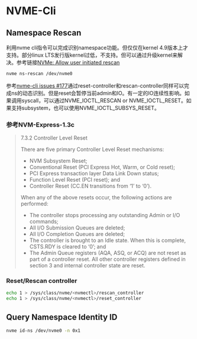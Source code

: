 # NVME-Cli

## Namespace Rescan

利用nvme cli指令可以完成识别namespace功能。但仅仅在kernel 4.9版本上才支持。部分linux LTS发行版kernel过低，不支持。但可以通过升级kernel来解决。参考链接[NVMe: Allow user initiated rescan](https://git.isee.biz/linux-kernel/linux-imx/commit/9ec3bb2f994bda9c8817856fdcbfaebe8f62fbd3)

```bash
nvme ns-rescan /dev/nvme0
```

参考[nvme-cli issues #177](https://github.com/linux-nvme/nvme-cli/issues/177)通过reset-controller和rescan-controller同样可以完成ns的动态识别。但是reset会暂停当前admin和IO。有一定的IO连续性影响。如果调用syscall，可以通过NVME_IOCTL_RESCAN or NVME_IOCTL_RESET。如果支持subsystem，也可以使用NVME_IOCTL_SUBSYS_RESET。

### 参考NVM-Express-1.3c

> 7.3.2 Controller Level Reset
>
> There are five primary Controller Level Reset mechanisms:
>
> - NVM Subsystem Reset;
> - Conventional Reset (PCI Express Hot, Warm, or Cold reset);
> - PCI Express transaction layer Data Link Down status;
> - Function Level Reset (PCI reset); and
> - Controller Reset (CC.EN transitions from ‘1’ to ‘0’).
>
> When any of the above resets occur, the following actions are performed:
>
> - The controller stops processing any outstanding Admin or I/O commands;
> - All I/O Submission Queues are deleted;
> - All I/O Completion Queues are deleted;
> - The controller is brought to an Idle state. When this is complete, CSTS.RDY is cleared to ‘0’; and
> - The Admin Queue registers (AQA, ASQ, or ACQ) are not reset as part of a controller reset. All
other controller registers defined in section 3 and internal controller state are reset.

### Reset/Rescan controller

```bash
echo 1 > /sys/class/nvme/<nvmectl>/rescan_controller
echo 1 > /sys/class/nvme/<nvmectl>/reset_controller
```

## Query Namespace Identity ID

```bash
nvme id-ns /dev/nvme0 -n 0x1
```

